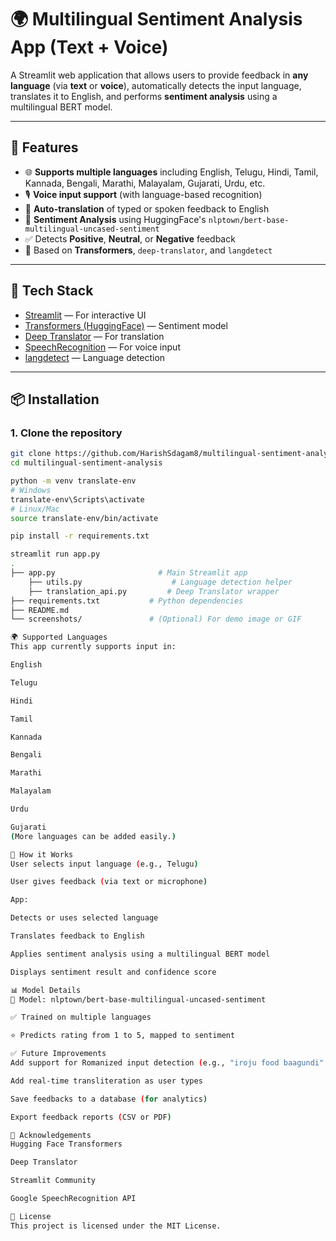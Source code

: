 # 🌍 Multilingual Sentiment Analysis App (Text + Voice)

A Streamlit web application that allows users to provide feedback in **any language** (via **text** or **voice**), automatically detects the input language, translates it to English, and performs **sentiment analysis** using a multilingual BERT model.

---

## 🚀 Features

- 🌐 **Supports multiple languages** including English, Telugu, Hindi, Tamil, Kannada, Bengali, Marathi, Malayalam, Gujarati, Urdu, etc.
- 🎙️ **Voice input support** (with language-based recognition)
- 🔄 **Auto-translation** of typed or spoken feedback to English
- 🤖 **Sentiment Analysis** using HuggingFace's `nlptown/bert-base-multilingual-uncased-sentiment`
- ✅ Detects **Positive**, **Neutral**, or **Negative** feedback
- 🧠 Based on **Transformers**, `deep-translator`, and `langdetect`

---



## 🧰 Tech Stack

- [Streamlit](https://streamlit.io/) — For interactive UI
- [Transformers (HuggingFace)](https://huggingface.co/) — Sentiment model
- [Deep Translator](https://pypi.org/project/deep-translator/) — For translation
- [SpeechRecognition](https://pypi.org/project/SpeechRecognition/) — For voice input
- [langdetect](https://pypi.org/project/langdetect/) — Language detection

---

## 📦 Installation

### 1. Clone the repository

```bash
git clone https://github.com/HarishSdagam8/multilingual-sentiment-analysis.git
cd multilingual-sentiment-analysis

python -m venv translate-env
# Windows
translate-env\Scripts\activate
# Linux/Mac
source translate-env/bin/activate

pip install -r requirements.txt

streamlit run app.py
.
├── app.py                       # Main Streamlit app
    ├── utils.py                    # Language detection helper
    ├── translation_api.py         # Deep Translator wrapper
├── requirements.txt           # Python dependencies
├── README.md
└── screenshots/               # (Optional) For demo image or GIF

🌍 Supported Languages
This app currently supports input in:

English

Telugu

Hindi

Tamil

Kannada

Bengali

Marathi

Malayalam

Urdu

Gujarati
(More languages can be added easily.)

📖 How it Works
User selects input language (e.g., Telugu)

User gives feedback (via text or microphone)

App:

Detects or uses selected language

Translates feedback to English

Applies sentiment analysis using a multilingual BERT model

Displays sentiment result and confidence score

📊 Model Details
🤖 Model: nlptown/bert-base-multilingual-uncased-sentiment

✅ Trained on multiple languages

⭐ Predicts rating from 1 to 5, mapped to sentiment

✅ Future Improvements
Add support for Romanized input detection (e.g., "iroju food baagundi" → "ఇరోజు ఫుడ్ బాగుంది")

Add real-time transliteration as user types

Save feedbacks to a database (for analytics)

Export feedback reports (CSV or PDF)

🙌 Acknowledgements
Hugging Face Transformers

Deep Translator

Streamlit Community

Google SpeechRecognition API

📝 License
This project is licensed under the MIT License.

